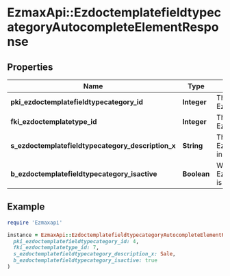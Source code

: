 # EzmaxApi::EzdoctemplatefieldtypecategoryAutocompleteElementResponse

## Properties

| Name | Type | Description | Notes |
| ---- | ---- | ----------- | ----- |
| **pki_ezdoctemplatefieldtypecategory_id** | **Integer** | The unique ID of the Ezdoctemplatefieldtypecategory |  |
| **fki_ezdoctemplatetype_id** | **Integer** | The unique ID of the Ezdoctemplatetype |  |
| **s_ezdoctemplatefieldtypecategory_description_x** | **String** | The description of the Ezdoctemplatefieldtypecategory in the language of the requester |  |
| **b_ezdoctemplatefieldtypecategory_isactive** | **Boolean** | Whether the Ezdoctemplatefieldtypecategory is active or not |  |

## Example

```ruby
require 'Ezmaxapi'

instance = EzmaxApi::EzdoctemplatefieldtypecategoryAutocompleteElementResponse.new(
  pki_ezdoctemplatefieldtypecategory_id: 4,
  fki_ezdoctemplatetype_id: 7,
  s_ezdoctemplatefieldtypecategory_description_x: Sale,
  b_ezdoctemplatefieldtypecategory_isactive: true
)
```

